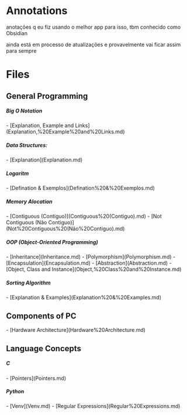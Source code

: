 # Annotations
anotações q eu fiz usando o melhor app para isso, tbm conhecido como Obsidian

ainda está em processo de atualizações e provavelmente vai ficar assim para sempre

# Files
<h2>General Programming</h2>
<h5>Big O Notation</h5>
- [Explanation, Example and Links](Explanation,%20Example%20and%20Links.md)

<h5>Data Structures: </h5>
- [Explanation](Explanation.md)


<h5> Logaritm </h5>
- [Defination & Exemplos](Defination%20&%20Exemplos.md)

<h5>Memory Alocation </h5>
- [Contiguous (Contiguo)](Contiguous%20(Contiguo).md)
- [Not Contiguous (Não Contiguo)](Not%20Contiguous%20(Não%20Contiguo).md)

<h5> OOP (Object-Oriented Programming) </h5>
- [Inheritance](Inheritance.md)
- [Polymorphism](Polymorphism.md)
- [Encapsulation](Encapsulation.md)
- [Abstraction](Abstraction.md)
- [Object, Class and Instance](Object,%20Class%20and%20Instance.md)

<h5> Sorting Algorithm </h5>
- [Explanation & Examples](Explanation%20&%20Examples.md)


<h2> Components of PC </h2>
- [Hardware Architecture](Hardware%20Architecture.md)


<h2>Language Concepts </h2>
<h5>C </h5>
- [Pointers](Pointers.md)

<h5>Python </h5>
- [Venv](Venv.md)
- [Regular Expressions](Regular%20Expressions.md)
